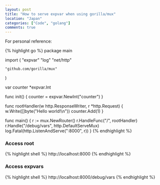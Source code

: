 ```yaml
---
layout: post
title: "How to serve expvar when using gorilla/mux"
location: "Japan"
categories: ["Code", "golang"]
comments: true
---
```


For personal reference:

{% highlight go %}
package main

import (
    "expvar"
    "log"
    "net/http"

    "github.com/gorilla/mux"
)

var counter *expvar.Int

func init() {
    counter = expvar.NewInt("counter")
}

func rootHandler(w http.ResponseWriter, r *http.Request) {
    w.Write([]byte("Hello world!\n"))
    counter.Add(1)
}

func main() {
    r := mux.NewRouter()
    r.HandleFunc("/", rootHandler)
    r.Handle("/debug/vars", http.DefaultServeMux)
    log.Fatal(http.ListenAndServe(":8000", r))
}
{% endhighlight %}

### Access root

{% highlight shell %}
http://localhost:8000
{% endhighlight %}


### Access expvars

{% highlight shell %}
http://localhost:8000/debug/vars
{% endhighlight %}
